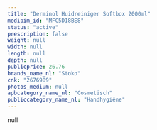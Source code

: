 ```yaml
---
title: "Derminol Huidreiniger Softbox 2000ml"
medipim_id: "MFC5D18BE8"
status: "active"
prescription: false
weight: null
width: null
length: null
depth: null
publicprice: 26.76
brands_name_nl: "Stoko"
cnk: "2676989"
photos_medium: null
apbcategory_name_nl: "Cosmetisch"
publiccategory_name_nl: "Handhygiëne"
---
```

null
